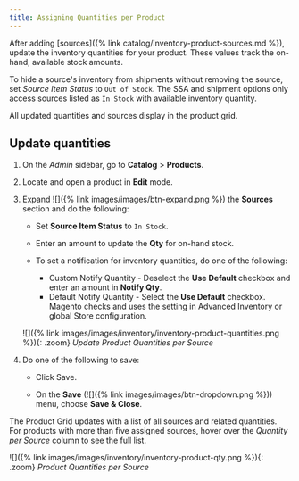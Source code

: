 ```yaml
---
title: Assigning Quantities per Product
---
```


After adding [sources]({% link catalog/inventory-product-sources.md %}), update the inventory quantities for your product. These values track the on-hand, available stock amounts.

To hide a source's inventory from shipments without removing the source, set _Source Item Status_ to `Out of Stock`. The SSA and shipment options only access sources listed as `In Stock` with available inventory quantity.

All updated quantities and sources display in the product grid.

## Update quantities

1. On the _Admin_ sidebar, go to **Catalog** > **Products**.

1. Locate and open a product in **Edit** mode.

1. Expand ![]({% link images/images/btn-expand.png %}) the **Sources** section and do the following:

    - Set **Source Item Status** to `In Stock`.

    - Enter an amount to update the **Qty** for on-hand stock.

    - To set a notification for inventory quantities, do one of the following:

      - Custom Notify Quantity - Deselect the **Use Default** checkbox and enter an amount in **Notify Qty**.
      - Default Notify Quantity - Select the **Use Default** checkbox. Magento checks and uses the setting in Advanced Inventory or global Store configuration.

    ![]({% link images/images/inventory/inventory-product-quantities.png %}){: .zoom}
    _Update Product Quantities per Source_

1. Do one of the following to save:

    - Click <span class="btn">Save</span>.

    - On the **Save** (![]({% link images/images/btn-dropdown.png %})) menu, choose **Save & Close**.

The Product Grid updates with a list of all sources and related quantities. For products with more than five assigned sources, hover over the _Quantity per Source_ column to see the full list.

![]({% link images/images/inventory/inventory-product-qty.png %}){: .zoom}
_Product Quantities per Source_
